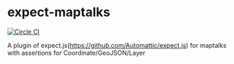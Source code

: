 # expect-maptalks

[![Circle CI](https://circleci.com/gh/MapTalks/expect-maptalks.js.svg?style=shield)](https://circleci.com/gh/MapTalks/expect-maptalks.js)

A plugin of expect.js(https://github.com/Automattic/expect.js) for maptalks with assertions for Coordinate/GeoJSON/Layer
